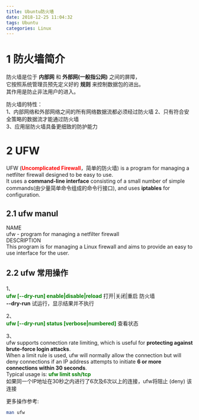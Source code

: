 ```yaml
---
title: Ubuntu防火墙
date: 2018-12-25 11:04:32
tags: Ubuntu
categories: Linux
---
```

# 1 防火墙简介
防火墙是位于 **内部网** 和 **外部网(一般指公网)** 之间的屏障，  
它按照系统管理员预先定义好的 **规则** 来控制数据包的进出。  
其作用是防止非法用户的进入。  

防火墙的特性：  
1、内部网络和外部网络之间的所有网络数据流都必须经过防火墙
2、只有符合安全策略的数据流才能通过防火墙  
3、应用层防火墙具备更细致的防护能力  

# 2 UFW

UFW (**<font color=red>Uncomplicated Firewall</font>**，简单的防火墙) is a program for managing a netfilter firewall designed to be easy to use.   
It uses a **command-line interface** consisting of a small number of simple commands(由少量简单命令组成的命令行接口), and uses **iptables** for configuration.     

## 2.1 ufw manul
NAME  
  ufw - program for managing a netfilter firewall  
DESCRIPTION  
  This program is for managing a Linux firewall and aims to provide an easy to use interface for the user.  
## 2.2 ufw 常用操作

1、   
**<font color=green>ufw [--dry-run] enable|disable|reload</font>**  打开|关闭|重启 防火墙  
**--dry-run**  试运行，显示结果并不执行  

2、   
**<font color=green>ufw [--dry-run] status [verbose|numbered]</font>** 查看状态  

3、   
ufw supports connection rate limiting, which is useful for **protecting  against  brute-force  login  attacks**.  
When a limit rule is used, ufw will normally allow the connection but will deny connections if an IP address attempts to initiate **6 or more connections within 30 seconds**.  
Typical usage is:
**<font color=green>ufw limit ssh/tcp</font>**  
如果同一个IP地址在30秒之内进行了6次及6次以上的连接，ufw将阻止 (deny) 该连接  

更多操作参考:  
```sh
man ufw
```
